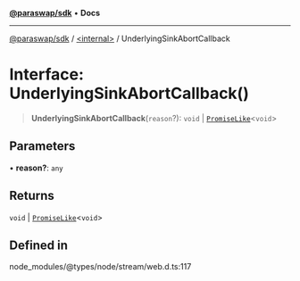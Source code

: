 [**@paraswap/sdk**](../../README.md) • **Docs**

***

[@paraswap/sdk](../../globals.md) / [\<internal\>](../README.md) / UnderlyingSinkAbortCallback

# Interface: UnderlyingSinkAbortCallback()

> **UnderlyingSinkAbortCallback**(`reason`?): `void` \| [`PromiseLike`](PromiseLike.md)\<`void`\>

## Parameters

• **reason?**: `any`

## Returns

`void` \| [`PromiseLike`](PromiseLike.md)\<`void`\>

## Defined in

node\_modules/@types/node/stream/web.d.ts:117
